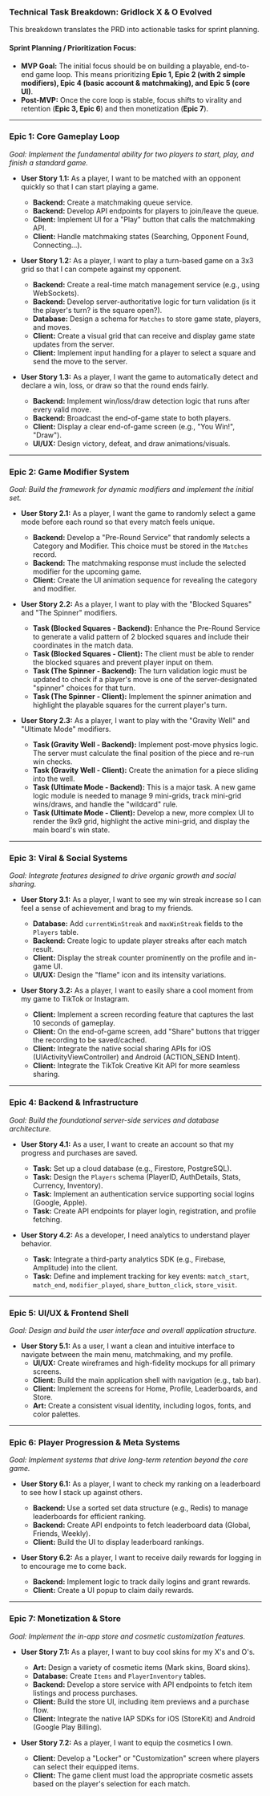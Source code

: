 ### **Technical Task Breakdown: Gridlock X & O Evolved**

This breakdown translates the PRD into actionable tasks for sprint planning.

#### **Sprint Planning / Prioritization Focus:**
* **MVP Goal:** The initial focus should be on building a playable, end-to-end game loop. This means prioritizing **Epic 1, Epic 2 (with 2 simple modifiers), Epic 4 (basic account & matchmaking), and Epic 5 (core UI)**.
* **Post-MVP:** Once the core loop is stable, focus shifts to virality and retention (**Epic 3, Epic 6**) and then monetization (**Epic 7**).

---

### **Epic 1: Core Gameplay Loop**
*Goal: Implement the fundamental ability for two players to start, play, and finish a standard game.*

* **User Story 1.1:** As a player, I want to be matched with an opponent quickly so that I can start playing a game.
    * **Backend:** Create a matchmaking queue service.
    * **Backend:** Develop API endpoints for players to join/leave the queue.
    * **Client:** Implement UI for a "Play" button that calls the matchmaking API.
    * **Client:** Handle matchmaking states (Searching, Opponent Found, Connecting...).

* **User Story 1.2:** As a player, I want to play a turn-based game on a 3x3 grid so that I can compete against my opponent.
    * **Backend:** Create a real-time match management service (e.g., using WebSockets).
    * **Backend:** Develop server-authoritative logic for turn validation (is it the player's turn? is the square open?).
    * **Database:** Design a schema for `Matches` to store game state, players, and moves.
    * **Client:** Create a visual grid that can receive and display game state updates from the server.
    * **Client:** Implement input handling for a player to select a square and send the move to the server.

* **User Story 1.3:** As a player, I want the game to automatically detect and declare a win, loss, or draw so that the round ends fairly.
    * **Backend:** Implement win/loss/draw detection logic that runs after every valid move.
    * **Backend:** Broadcast the end-of-game state to both players.
    * **Client:** Display a clear end-of-game screen (e.g., "You Win!", "Draw").
    * **UI/UX:** Design victory, defeat, and draw animations/visuals.

---

### **Epic 2: Game Modifier System**
*Goal: Build the framework for dynamic modifiers and implement the initial set.*

* **User Story 2.1:** As a player, I want the game to randomly select a game mode before each round so that every match feels unique.
    * **Backend:** Develop a "Pre-Round Service" that randomly selects a Category and Modifier. This choice must be stored in the `Matches` record.
    * **Backend:** The matchmaking response must include the selected modifier for the upcoming game.
    * **Client:** Create the UI animation sequence for revealing the category and modifier.

* **User Story 2.2:** As a player, I want to play with the "Blocked Squares" and "The Spinner" modifiers.
    * **Task (Blocked Squares - Backend):** Enhance the Pre-Round Service to generate a valid pattern of 2 blocked squares and include their coordinates in the match data.
    * **Task (Blocked Squares - Client):** The client must be able to render the blocked squares and prevent player input on them.
    * **Task (The Spinner - Backend):** The turn validation logic must be updated to check if a player's move is one of the server-designated "spinner" choices for that turn.
    * **Task (The Spinner - Client):** Implement the spinner animation and highlight the playable squares for the current player's turn.

* **User Story 2.3:** As a player, I want to play with the "Gravity Well" and "Ultimate Mode" modifiers.
    * **Task (Gravity Well - Backend):** Implement post-move physics logic. The server must calculate the final position of the piece and re-run win checks.
    * **Task (Gravity Well - Client):** Create the animation for a piece sliding into the well.
    * **Task (Ultimate Mode - Backend):** This is a major task. A new game logic module is needed to manage 9 mini-grids, track mini-grid wins/draws, and handle the "wildcard" rule.
    * **Task (Ultimate Mode - Client):** Develop a new, more complex UI to render the 9x9 grid, highlight the active mini-grid, and display the main board's win state.

---

### **Epic 3: Viral & Social Systems**
*Goal: Integrate features designed to drive organic growth and social sharing.*

* **User Story 3.1:** As a player, I want to see my win streak increase so I can feel a sense of achievement and brag to my friends.
    * **Database:** Add `currentWinStreak` and `maxWinStreak` fields to the `Players` table.
    * **Backend:** Create logic to update player streaks after each match result.
    * **Client:** Display the streak counter prominently on the profile and in-game UI.
    * **UI/UX:** Design the "flame" icon and its intensity variations.

* **User Story 3.2:** As a player, I want to easily share a cool moment from my game to TikTok or Instagram.
    * **Client:** Implement a screen recording feature that captures the last 10 seconds of gameplay.
    * **Client:** On the end-of-game screen, add "Share" buttons that trigger the recording to be saved/cached.
    * **Client:** Integrate the native social sharing APIs for iOS (UIActivityViewController) and Android (ACTION_SEND Intent).
    * **Client:** Integrate the TikTok Creative Kit API for more seamless sharing.

---

### **Epic 4: Backend & Infrastructure**
*Goal: Build the foundational server-side services and database architecture.*

* **User Story 4.1:** As a user, I want to create an account so that my progress and purchases are saved.
    * **Task:** Set up a cloud database (e.g., Firestore, PostgreSQL).
    * **Task:** Design the `Players` schema (PlayerID, AuthDetails, Stats, Currency, Inventory).
    * **Task:** Implement an authentication service supporting social logins (Google, Apple).
    * **Task:** Create API endpoints for player login, registration, and profile fetching.

* **User Story 4.2:** As a developer, I need analytics to understand player behavior.
    * **Task:** Integrate a third-party analytics SDK (e.g., Firebase, Amplitude) into the client.
    * **Task:** Define and implement tracking for key events: `match_start`, `match_end`, `modifier_played`, `share_button_click`, `store_visit`.

---

### **Epic 5: UI/UX & Frontend Shell**
*Goal: Design and build the user interface and overall application structure.*

* **User Story 5.1:** As a user, I want a clean and intuitive interface to navigate between the main menu, matchmaking, and my profile.
    * **UI/UX:** Create wireframes and high-fidelity mockups for all primary screens.
    * **Client:** Build the main application shell with navigation (e.g., tab bar).
    * **Client:** Implement the screens for Home, Profile, Leaderboards, and Store.
    * **Art:** Create a consistent visual identity, including logos, fonts, and color palettes.

---

### **Epic 6: Player Progression & Meta Systems**
*Goal: Implement systems that drive long-term retention beyond the core game.*

* **User Story 6.1:** As a player, I want to check my ranking on a leaderboard to see how I stack up against others.
    * **Backend:** Use a sorted set data structure (e.g., Redis) to manage leaderboards for efficient ranking.
    * **Backend:** Create API endpoints to fetch leaderboard data (Global, Friends, Weekly).
    * **Client:** Build the UI to display leaderboard rankings.

* **User Story 6.2:** As a player, I want to receive daily rewards for logging in to encourage me to come back.
    * **Backend:** Implement logic to track daily logins and grant rewards.
    * **Client:** Create a UI popup to claim daily rewards.

---

### **Epic 7: Monetization & Store**
*Goal: Implement the in-app store and cosmetic customization features.*

* **User Story 7.1:** As a player, I want to buy cool skins for my X's and O's.
    * **Art:** Design a variety of cosmetic items (Mark skins, Board skins).
    * **Database:** Create `Items` and `PlayerInventory` tables.
    * **Backend:** Develop a store service with API endpoints to fetch item listings and process purchases.
    * **Client:** Build the store UI, including item previews and a purchase flow.
    * **Client:** Integrate the native IAP SDKs for iOS (StoreKit) and Android (Google Play Billing).

* **User Story 7.2:** As a player, I want to equip the cosmetics I own.
    * **Client:** Develop a "Locker" or "Customization" screen where players can select their equipped items.
    * **Client:** The game client must load the appropriate cosmetic assets based on the player's selection for each match.